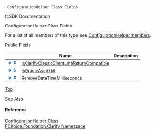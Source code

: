 ﻿     ConfigurationHelper Class Fields                                                   

fcSDK Documentation

ConfigurationHelper Class Fields

For a list of all members of this type, see [ConfigurationHelper members](fcSDK~FChoice.Foundation.Clarify.ConfigurationHelper_members.md).

Public Fields

|   | Name | Description |
| --- | --- | --- |
| ![Public Field](dotnetimages/publicField.png)![static (Shared in Visual Basic)](dotnetimages/static.png) | [IsClarifyClassicClientLineReturnCompatible](fcSDK~FChoice.Foundation.Clarify.ConfigurationHelper~IsClarifyClassicClientLineReturnCompatible.md) |   |
| ![Public Field](dotnetimages/publicField.png)![static (Shared in Visual Basic)](dotnetimages/static.png) | [IsOracleAscii7bit](fcSDK~FChoice.Foundation.Clarify.ConfigurationHelper~IsOracleAscii7bit.md) |   |
| ![Public Field](dotnetimages/publicField.png)![static (Shared in Visual Basic)](dotnetimages/static.png) | [RemoveDateTimeMilliseconds](fcSDK~FChoice.Foundation.Clarify.ConfigurationHelper~RemoveDateTimeMilliseconds.md) |   |

[Top](#top)

See Also

#### Reference

[ConfigurationHelper Class](fcSDK~FChoice.Foundation.Clarify.ConfigurationHelper.md)  
[FChoice.Foundation.Clarify Namespace](fcSDK~FChoice.Foundation.Clarify_namespace.md)